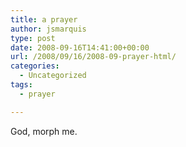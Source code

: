 ```yaml
---
title: a prayer
author: jsmarquis
type: post
date: 2008-09-16T14:41:00+00:00
url: /2008/09/16/2008-09-prayer-html/
categories:
  - Uncategorized
tags:
  - prayer

---
```

God, morph me.
